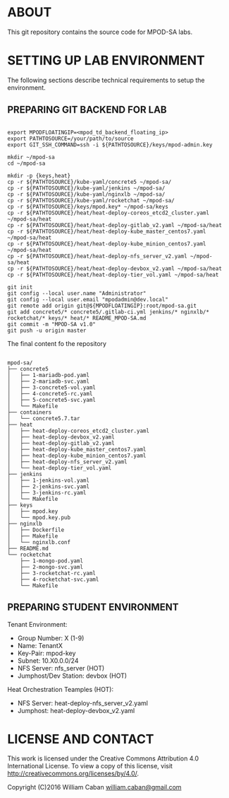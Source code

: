 ABOUT
=====
This git repository contains the source code for MPOD-SA labs.

SETTING UP LAB ENVIRONMENT
==========================

The following sections describe technical requirements to setup the environment.

PREPARING GIT BACKEND FOR LAB
-----------------------------

```console

export MPODFLOATINGIP=<mpod_td_backend_floating_ip>
export PATHTOSOURCE=/your/path/to/source
export GIT_SSH_COMMAND=ssh -i ${PATHTOSOURCE}/keys/mpod-admin.key

mkdir ~/mpod-sa
cd ~/mpod-sa

mkdir -p {keys,heat}
cp -r ${PATHTOSOURCE}/kube-yaml/concrete5 ~/mpod-sa/
cp -r ${PATHTOSOURCE}/kube-yaml/jenkins ~/mpod-sa/
cp -r ${PATHTOSOURCE}/kube-yaml/nginxlb ~/mpod-sa/
cp -r ${PATHTOSOURCE}/kube-yaml/rocketchat ~/mpod-sa/
cp -r ${PATHTOSOURCE}/keys/mpod.key* ~/mpod-sa/keys
cp -r ${PATHTOSOURCE}/heat/heat-deploy-coreos_etcd2_cluster.yaml ~/mpod-sa/heat
cp -r ${PATHTOSOURCE}/heat/heat-deploy-gitlab_v2.yaml ~/mpod-sa/heat
cp -r ${PATHTOSOURCE}/heat/heat-deploy-kube_master_centos7.yaml ~/mpod-sa/heat
cp -r ${PATHTOSOURCE}/heat/heat-deploy-kube_minion_centos7.yaml ~/mpod-sa/heat
cp -r ${PATHTOSOURCE}/heat/heat-deploy-nfs_server_v2.yaml ~/mpod-sa/heat
cp -r ${PATHTOSOURCE}/heat/heat-deploy-devbox_v2.yaml ~/mpod-sa/heat
cp -r ${PATHTOSOURCE}/heat/heat-deploy-tier_vol.yaml ~/mpod-sa/heat

git init
git config --local user.name "Administrator"
git config --local user.email "mpodadmin@dev.local"
git remote add origin git@${MPODFLOATINGIP}:root/mpod-sa.git
git add concrete5/* concrete5/.gitlab-ci.yml jenkins/* nginxlb/* rocketchat/* keys/* heat/* README_MPOD-SA.md
git commit -m "MPOD-SA v1.0"
git push -u origin master

````

The final content fo the repository
```console

mpod-sa/
├── concrete5
│   ├── 1-mariadb-pod.yaml
│   ├── 2-mariadb-svc.yaml
│   ├── 3-concrete5-vol.yaml
│   ├── 4-concrete5-rc.yaml
│   ├── 5-concrete5-svc.yaml
│   └── Makefile
├── containers
│   └── concrete5.7.tar
├── heat
│   ├── heat-deploy-coreos_etcd2_cluster.yaml
│   ├── heat-deploy-devbox_v2.yaml
│   ├── heat-deploy-gitlab_v2.yaml
│   ├── heat-deploy-kube_master_centos7.yaml
│   ├── heat-deploy-kube_minion_centos7.yaml
│   ├── heat-deploy-nfs_server_v2.yaml
│   └── heat-deploy-tier_vol.yaml
├── jenkins
│   ├── 1-jenkins-vol.yaml
│   ├── 2-jenkins-svc.yaml
│   ├── 3-jenkins-rc.yaml
│   └── Makefile
├── keys
│   ├── mpod.key
│   └── mpod.key.pub
├── nginxlb
│   ├── Dockerfile
│   ├── Makefile
│   └── nginxlb.conf
├── README.md
└── rocketchat
    ├── 1-mongo-pod.yaml
    ├── 2-mongo-svc.yaml
    ├── 3-rocketchat-rc.yaml
    ├── 4-rocketchat-svc.yaml
    └── Makefile

```


PREPARING STUDENT ENVIRONMENT
-----------------------------

Tenant Environment:
- Group Number: X (1-9)
- Name: TenantX
- Key-Pair: mpod-key
- Subnet: 10.X0.0.0/24
- NFS Server: nfs_server (HOT)
- Jumphost/Dev Station: devbox (HOT)

Heat Orchestration Teamples (HOT):
- NFS Server: heat-deploy-nfs_server_v2.yaml
- Jumphost: heat-deploy-devbox_v2.yaml


LICENSE AND CONTACT
===================

This work is licensed under the Creative Commons Attribution 4.0 International License. To view a copy of this license, visit http://creativecommons.org/licenses/by/4.0/.

Copyright (C)2016 William Caban <william.caban@gmail.com>
